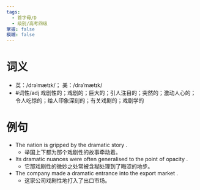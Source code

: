 ```yaml
---
tags:
  - 首字母/D
  - 级别/高考四级
掌握: false
模糊: false
---
```

# 词义
- 英：/drəˈmætɪk/； 美：/drəˈmætɪk/
- #词性/adj  戏剧性的；戏剧的；巨大的；引人注目的；突然的；激动人心的；令人吃惊的；给人印象深刻的；有关戏剧的；戏剧学的
# 例句
- The nation is gripped by the dramatic story .
	- 举国上下都为那个戏剧性的故事牵动着。
- Its dramatic nuances were often generalised to the point of opacity .
	- 它那戏剧性的微妙之处常被含糊处理到了晦涩的地步。
- The company made a dramatic entrance into the export market .
	- 这家公司戏剧性地打入了出口市场。
